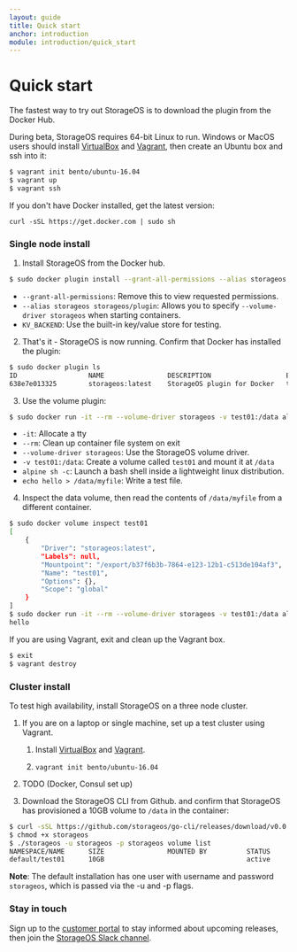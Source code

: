 ```yaml
---
layout: guide
title: Quick start
anchor: introduction
module: introduction/quick_start
---
```


# Quick start

The fastest way to try out StorageOS is to download the plugin from the Docker Hub.

During beta, StorageOS requires 64-bit Linux to run. Windows or MacOS users should install [VirtualBox](https://www.virtualbox.org/wiki/Downloads) and [Vagrant](http://vagrantup.com/downloads.html), then create an Ubuntu box and ssh into it:
```bash
$ vagrant init bento/ubuntu-16.04
$ vagrant up
$ vagrant ssh
```

If you don't have Docker installed, get the latest version:
```
curl -sSL https://get.docker.com | sudo sh
```

### Single node install

1. Install StorageOS from the Docker hub.
```bash
$ sudo docker plugin install --grant-all-permissions --alias storageos storageos/plugin KV_BACKEND=boltdb
```
* `--grant-all-permissions`: Remove this to view requested permissions.
* `--alias storageos storageos/plugin`: Allows you to specify `--volume-driver storageos` when starting containers.
* `KV_BACKEND`: Use the built-in key/value store for testing.

2. That's it - StorageOS is now running. Confirm that Docker has installed the plugin:
```bash
$ sudo docker plugin ls
ID                  NAME                DESCRIPTION                   ENABLED
638e7e013325        storageos:latest    StorageOS plugin for Docker   true
```

3. Use the volume plugin:
```bash
$ sudo docker run -it --rm --volume-driver storageos -v test01:/data alpine sh -c "echo hello > /data/myfile"
```
* `-it`: Allocate a tty
* `--rm`: Clean up container file system on exit
* `--volume-driver storageos`: Use the StorageOS volume driver.
* `-v test01:/data`: Create a volume called `test01` and mount it at `/data`
* `alpine sh -c`: Launch a bash shell inside a lightweight linux distribution.
* `echo hello > /data/myfile`: Write a test file.

4. Inspect the data volume, then read the contents of `/data/myfile` from a different container.
```bash
$ sudo docker volume inspect test01
[
    {
        "Driver": "storageos:latest",
        "Labels": null,
        "Mountpoint": "/export/b37f6b3b-7864-e123-12b1-c513de104af3",
        "Name": "test01",
        "Options": {},
        "Scope": "global"
    }
]
$ sudo docker run -it --rm --volume-driver storageos -v test01:/data alpine sh -c "cat /data/myfile"
hello
```

If you are using Vagrant, exit and clean up the Vagrant box.
```bash
$ exit
$ vagrant destroy
```

### Cluster install

To test high availability, install StorageOS on a three node cluster.

1. If you are on a laptop or single machine, set up a test cluster using Vagrant.
    1. Install [VirtualBox](https://www.virtualbox.org/wiki/Downloads) and [Vagrant](http://vagrantup.com/downloads.html).

    2. ```vagrant init bento/ubuntu-16.04```

2. TODO (Docker, Consul set up)


4. Download the StorageOS CLI from Github. and confirm that StorageOS has provisioned a 10GB volume to `/data` in the container:
```bash
$ curl -sSL https://github.com/storageos/go-cli/releases/download/v0.0.1/storageos_linux_amd64 > storageos
$ chmod +x storageos
$ ./storageos -u storageos -p storageos volume list
NAMESPACE/NAME      SIZE                MOUNTED BY          STATUS
default/test01      10GB                                    active
```
**Note**: The default installation has one user with username and password `storageos`, which is passed via the -u and -p flags.


### Stay in touch

Sign up to the [customer portal](http://my.storageos.com) to stay informed about upcoming releases, then join the [StorageOS Slack channel](http://slack.storageos.com).
